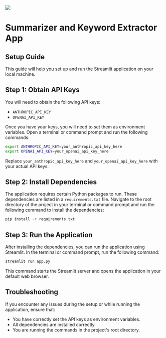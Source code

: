 [![](https://img.youtube.com/vi/qr3ektnGxac/0.jpg)](https://www.youtube.com/watch?v=qr3ektnGxac "Video Title")


# Summarizer and Keyword Extractor App 
## Setup Guide

This guide will help you set up and run the Streamlit application on your local machine.

## Step 1: Obtain API Keys

You will need to obtain the following API keys:

- `ANTHROPIC_API_KEY`
- `OPENAI_API_KEY`

Once you have your keys, you will need to set them as environment variables. Open a terminal or command prompt and run the following commands:

```bash
export ANTHROPIC_API_KEY=your_anthropic_api_key_here
export OPENAI_API_KEY=your_openai_api_key_here
```

Replace `your_anthropic_api_key_here` and `your_openai_api_key_here` with your actual API keys.

## Step 2: Install Dependencies

The application requires certain Python packages to run. These dependencies are listed in a `requirements.txt` file.
Navigate to the root directory of the project in your terminal or command prompt and run the following command to install the dependencies:

```bash
pip install -r requirements.txt
```


## Step 3: Run the Application

After installing the dependencies, you can run the application using Streamlit. In the terminal or command prompt, run the following command:

```bash
streamlit run app.py
```


This command starts the Streamlit server and opens the application in your default web browser.

## Troubleshooting

If you encounter any issues during the setup or while running the application, ensure that:

- You have correctly set the API keys as environment variables.
- All dependencies are installed correctly.
- You are running the commands in the project's root directory.
